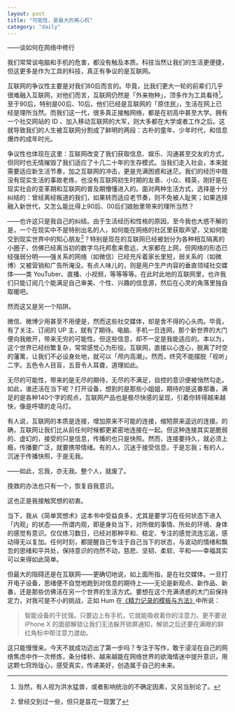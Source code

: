 ```yaml
---
layout: post
title: "可能性，是最大的离心机"
category: "daily"
---
```

——谈如何在网络中修行

我们常常谈电脑和手机的危害，都没有触及本质。科技当然让我们的生活更便捷，但这更多是作为工具的科技，真正有争议的是互联网。

互联网的争议性主要是对我们80后而言的。毕竟，比我们更大一轮的前辈们几乎很难融入互联网，对他们而言，互联网仍然是「外来物种」，顶多作为工具看待[^1]。至于90后，特别是00后、10后，他们已经是互联网的「原住民」，生活在网上已经是理所当然。而我们这一代，很多真正接触网络，都是在初高中甚至大学。拥有一个社交网站的 ID 、加入移动互联网的大军，则大多都在大学或者工作之后。这就导致我们的人生被互联网分割成了鲜明的两段：古朴的童年、少年时代，和信息爆炸的成年时光。

争议性也体现在这里：互联网改变了我们获取信息、娱乐、沟通甚至交友的方式，但同时也无情摧毁了我们适应了十几二十年的生存模式。当我们走入社会，本来就需要适应新生活节奏，加之互联网的冲击，更是充满困惑和迷茫。我们的经历中既没有现实生活的事故老练，也没有互联网初生时期的友善、小众、精英，刚好是在现实社会的变革期和互联网的普及期懵懂进入的。面对两种生活方式，选择是十分纠结的：曾经离经叛道的我们，如果转而适应老节奏，则不免被人耻笑；如果选择融入新世代，又怎么能比得上90后、00后们娘胎里带来的理所当然？

——也许这只是我自己的纠结。由于生活经历和性格的原因，至今我也大惑不解的是，一个在现实中不是特别出名的人，如何能在网络的社区里获取声望，又如何能交到现实世界中的知心朋友[^2]？特别是现在的互联网已经被划分为各种相互隔离的小圈子，仿佛已经离当初的数字乌托邦愈来愈远，大家都在上网，但网络的形态已经强弱分明——强关系的网络（如微信）已经充斥着家长里短，弱关系的（如微博）又被营销和广告所淹没。有点人味儿的，则是用户生产内容的垂直领域社交媒体——类 YouTuber、直播、小视频，等等等等。在此时此地的互联网里，也许我们只能订阅几个能满足自己审美、个性、兴趣的信息源，然后在心灵的角落里独自取暖吧。

然而这又是另一个陷阱。

微信、微博少用甚至不用便是，然而这些社交媒体，却是舍不得的心头肉。毕竟，有了关注、订阅的 UP 主，就有了期待。电脑、手机一旦连网，那个新世界的大门便向我敞开，带来无穷的可能性。但这些信息，却不一定是我能适应的。本以为，这个世界已经纷繁复杂，常常感觉心为形役。互联网，直接以心连心，脱离了时空的藩篱，让我们不必设身处地，就可以「颅内高潮」。然而，终究不能摆脱「视听」二字。五色令人目盲，五音令人耳聋，道理如此。

无尽的可能性，带来的是无尽的期待，无尽的不满足，自控的意识便被悄然勾走。如此，谁还活在当下呢？打开设备，想到的是那些小姐姐，期待的是这番那番，满足的是各种140个字的观点，互联网产品也是极尽快感的呈现，引着你转得越来越快，像是呼啸的走马灯。

有人说，互联网的本质是连接，增加原来不可能的连接，缩短原来遥远的连接。的确，互联网让我们比从前任何时候都更紧密地连接在一起。但这种连接其实是脆弱的、虚幻的，接受的只是信息，传播的也只是快照。然而，连接要持久，就必须上瘾，传播要广泛，就要携带情绪。有的人，沉迷于接受信息，于是忘我；有的人，沉迷于传播快照，于是无我。

——如此，忘我，亦无我。整个人，就废了。

挽救的办法也只有一个，恢复自我意识。

这也正是我接触冥想的初衷。

当下，我从《简单冥想术》这本书中受益良多，尤其是要学习在任何状态下进入「内观」的状态——所谓内观，即是身处当下，对所做的事情、所处的环境、身体的感觉有意识。仅仅练习数日，已经对那种平和、稳定、专注的感觉流连忘返，感动得无以复加。任何时刻，都提醒自己专注于自己当下的状态，与波动的情绪和飘忽的思绪和平共处，保持意识的岿然不动，慈悲、坚韧、柔软、平和——幸福其实可以来得如此简单。

但最大的阻碍还是在互联网——更确切地说，如上面所指，是在社交媒体。一旦打开电子设备，思绪便不自觉地跑到对信息的期待上——无论是新观点、新作品、新番，还是那些仿佛活在另一个世界的生活方式。要想在这个充满诱惑的大门前保持定力，对我可是不小的挑战，正如 Hum 在[《精力记录的模板与方法》](https://sspai.com/post/45357)中所说：

> 智能设备的干扰强。只要边上有手机，它就能吸收着你的注意力。更不要说 iPhone X 的面部解锁让我们无法躲开锁屏通知，解锁之后还要在满眼的鲜红角标中帮注意力渡劫。

这只能慢慢来。今天不就成功迈出了第一步吗？专注于写作，敢于浸淫在自己的网络焦虑中作一次修炼，条分缕析、越来越能在网络世界的欲海情迷中提升意识，用这颗七窍玲珑心，感受真实，传递美好，创造属于自己的未来。

[^1]:	当然，有人视为洪水猛兽，或者影响统治的不确定因素，又另当别论了。

[^2]:	曾经交到过一些，但只是昙花一现罢了